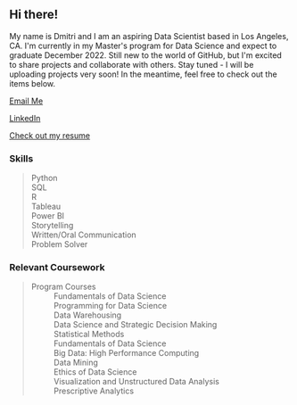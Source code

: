 ## Hi there!

My name is Dmitri and I am an aspiring Data Scientist based in Los Angeles, CA. I'm currently in my Master's program for Data Science and expect to graduate December 2022. Still new to the world of GitHub, but I'm excited to share projects and collaborate with others. Stay tuned - I will be uploading projects very soon! In the meantime, feel free to check out the items below. 


[Email Me](mailto:dmitrispiropoulos@gmail.com)

[LinkedIn](https://www.linkedin.com/in/dmitrispiropoulos/)

<a href="https://github.com/Djonathon/Dmitri_Portfolio/blob/de485d0dc0abfad6143dbdff854dcae342f5b6a2/DmitriSpiropoulosResume2021.pdf" target="_blank">Check out my resume</a>

### Skills
> Python  
> SQL  
> R  
> Tableau  
> Power BI  
> Storytelling  
> Written/Oral Communication  
> Problem Solver  

### Relevant Coursework

>  <dt>Program Courses</dt>
>  <dd>Fundamentals of Data Science</dd>
>  <dd>Programming for Data Science</dd>
>  <dd>Data Warehousing</dd>
>  <dd>Data Science and Strategic Decision Making</dd>
>  <dd>Statistical Methods</dd>  
>  <dd>Fundamentals of Data Science</dd>
>  <dd>Big Data: High Performance Computing</dd>
>  <dd>Data Mining</dd>
>  <dd>Ethics of Data Science</dd>
>  <dd>Visualization and Unstructured Data Analysis</dd>
>  <dd>Prescriptive Analytics</dd>
  
